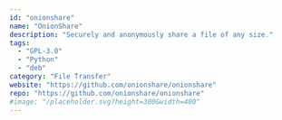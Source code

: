 ```yaml
---
id: "onionshare"
name: "OnionShare"
description: "Securely and anonymously share a file of any size."
tags:
  - "GPL-3.0"
  - "Python"
  - "deb"
category: "File Transfer"
website: "https://github.com/onionshare/onionshare"
repo: "https://github.com/onionshare/onionshare"
#image: "/placeholder.svg?height=300&width=400"
---
```


